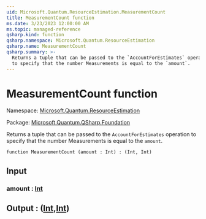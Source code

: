 ```yaml
---
uid: Microsoft.Quantum.ResourceEstimation.MeasurementCount
title: MeasurementCount function
ms.date: 3/23/2023 12:00:00 AM
ms.topic: managed-reference
qsharp.kind: function
qsharp.namespace: Microsoft.Quantum.ResourceEstimation
qsharp.name: MeasurementCount
qsharp.summary: >-
  Returns a tuple that can be passed to the `AccountForEstimates` operation
  to specify that the number Measurements is equal to the `amount`.
---
```


# MeasurementCount function

Namespace: [Microsoft.Quantum.ResourceEstimation](xref:Microsoft.Quantum.ResourceEstimation)

Package: [Microsoft.Quantum.QSharp.Foundation](https://nuget.org/packages/Microsoft.Quantum.QSharp.Foundation)


Returns a tuple that can be passed to the `AccountForEstimates` operationto specify that the number Measurements is equal to the `amount`.

```qsharp
function MeasurementCount (amount : Int) : (Int, Int)
```


## Input

### amount : [Int](xref:microsoft.quantum.qsharp.valueliterals#int-literals)





## Output : ([Int](xref:microsoft.quantum.qsharp.valueliterals#int-literals),[Int](xref:microsoft.quantum.qsharp.valueliterals#int-literals))

